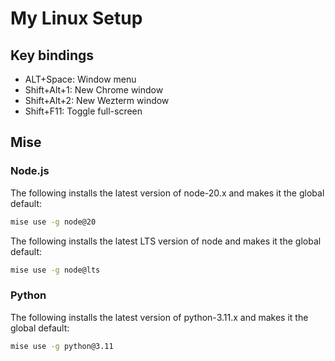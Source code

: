 # My Linux Setup

## Key bindings

- ALT+Space: Window menu
- Shift+Alt+1: New Chrome window
- Shift+Alt+2: New Wezterm window
- Shift+F11: Toggle full-screen

## Mise

### Node.js

The following installs the latest version of node-20.x and makes it the global default:
```sh
mise use -g node@20
```

The following installs the latest LTS version of node and makes it the global default:
```sh
mise use -g node@lts
```

### Python

The following installs the latest version of python-3.11.x and makes it the global default:
```sh
mise use -g python@3.11
```
